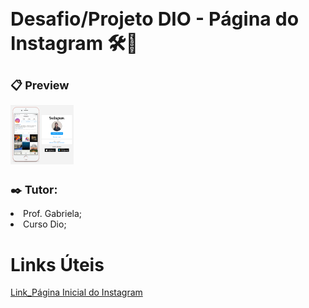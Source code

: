 
<h1 style='font-size: 30px'> Desafio/Projeto DIO - Página do Instagram 🛠️🔧</h1>

<h1 style='font-size: 18px;'> 📋 Preview </h1>
<p><img src="preview.png" width=20% align=lefth> 

<h1 style='font-size: 18px;'>✒️ Tutor:</h1>
<li> Prof. Gabriela;</li>
<li> Curso Dio;</li>
<p></p>

# Links Úteis
[Link_Página Inicial do Instagram](https://www.instagram.com/)
